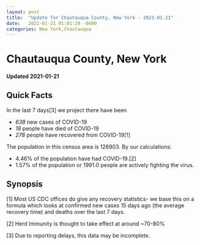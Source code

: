 ```yaml
---
layout: post
title:  "Update for Chautauqua County, New York - 2021-01-21"
date:   2021-01-21 01:01:29 -0600
categories: New York,Chautauqua
---
```


# Chautauqua County, New York
#### Updated 2021-01-21

## Quick Facts

In the last 7 days[3] we project there have been
- *638* new cases of COVID-19
- *18* people have died of COVID-19
- *278* people have recovered from COVID-19[1]

The population in this census area is 126903. By our calculations:
- 4.46% of the population have had COVID-19.[2]
- 1.57% of the population or 1991.0 people are actively fighting the virus.

## Synopsis




[1] Most US CDC offices do give any recovery statistics- we base this on a formula which looks at confirmed new cases
15 days ago (the average recovery time) and deaths over the last 7 days.

[2] Herd Immunity is thought to take effect at around ~70-80%

[3] Due to reporting delays, this data may be incomplete.
 
    
